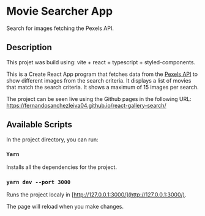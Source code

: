 # Movie Searcher App

Search for images fetching the Pexels API.

## Description

This projet was build using: vite + react + typescript + styled-components.

This is a Create React App program that fetches data from the [Pexels API](https://www.pexels.com/api/) to show different images from the search criteria. It displays a list of movies that match the search criteria. It shows a maximum of 15 images per search.

The project can be seen live using the Github pages in the following URL: https://fernandosanchezleiva04.github.io/react-gallery-search/

## Available Scripts

In the project directory, you can run:

### `Yarn`

Installs all the dependencies for the project.

### `yarn dev --port 3000`

Runs the project localy in [http://127.0.0.1:3000/](http://127.0.0.1:3000/).

The page will reload when you make changes.
